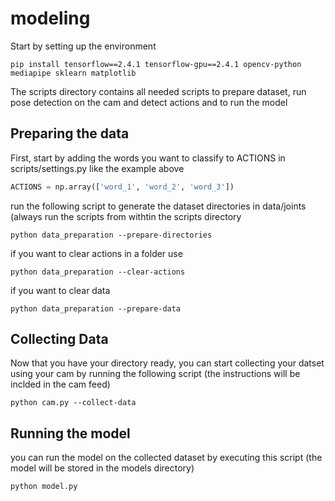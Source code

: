 # modeling
Start by setting up the environment

```
pip install tensorflow==2.4.1 tensorflow-gpu==2.4.1 opencv-python mediapipe sklearn matplotlib
```

The scripts directory contains all needed scripts to prepare dataset, run pose detection on the cam and detect actions and to run the model

## Preparing the data
First, start by adding the words you want to classify to ACTIONS in scripts/settings.py like the example above

```python
ACTIONS = np.array(['word_1', 'word_2', 'word_3'])
```

run the following script to generate the dataset directories in data/joints (always run the scripts from withtin the scripts directory
```
python data_preparation --prepare-directories
```

if you want to clear actions in a folder use
```
python data_preparation --clear-actions
```

if you want to clear data 
```
python data_preparation --prepare-data
```

## Collecting Data
Now that you have your directory ready, you can start collecting your datset using your cam by running the following script (the instructions will be inclded in the cam feed)
```
python cam.py --collect-data
```

## Running the model
you can run the model on the collected dataset by executing this script (the model will be stored in the models directory)
```
python model.py 
```
